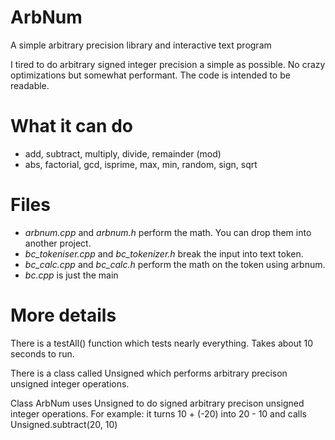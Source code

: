 # ArbNum
A simple arbitrary precision library and interactive text program

I tired to do arbitrary signed integer precision a simple as possible.  No crazy optimizations but somewhat performant.  The code is intended to be readable.

# What it can do
- add, subtract, multiply, divide, remainder (mod)
- abs, factorial, gcd, isprime, max, min, random, sign, sqrt

# Files
- *arbnum.cpp* and *arbnum.h* perform the math.  You can drop them into another project.
- *bc_tokeniser.cpp* and *bc_tokenizer.h* break the input into text token.
- *bc_calc.cpp* and *bc_calc.h* perform the math on the token using arbnum.
- *bc.cpp* is just the main

# More details
There is a testAll() function which tests nearly everything.  Takes about 10 seconds to run.

There is a class called Unsigned which performs arbitrary precison unsigned integer operations.

Class ArbNum uses Unsigned to do signed arbitrary precison unsigned integer operations.
For example: it turns 10 + (-20) into 20 - 10 and calls Unsigned.subtract(20, 10)
